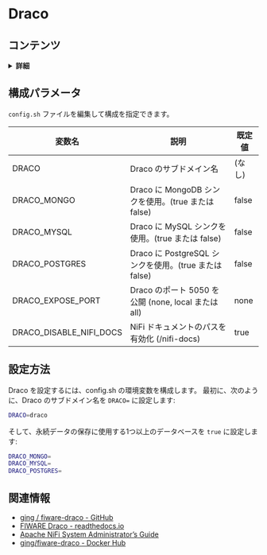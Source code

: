 # Draco

## コンテンツ

<details>
<summary><strong>詳細</strong></summary>

-   [構成パラメータ](#configuration-parameters)
-   [設定方法](#how-to-setup)
-   [関連情報](#related-information)

</details>

<a name="configuration-parameters"></a>

## 構成パラメータ

`config.sh` ファイルを編集して構成を指定できます。

| 変数名                     | 説明                                                  | 既定値 |
| -------------------------- | ----------------------------------------------------- | ------ |
| DRACO                      | Draco のサブドメイン名                                | (なし) |
| DRACO\_MONGO               | Draco に MongoDB シンクを使用。(true または false)    | false  |
| DRACO\_MYSQL               | Draco に MySQL シンクを使用。(true または false)      | false  |
| DRACO\_POSTGRES            | Draco に PostgreSQL シンクを使用。(true または false) | false  |
| DRACO\_EXPOSE\_PORT        | Draco のポート 5050 を公開 (none, local または all)   | none   |
| DRACO\_DISABLE\_NIFI\_DOCS | NiFi ドキュメントのパスを有効化 (/nifi-docs)          | true   |

<a name="how-to-setup"></a>

## 設定方法

Draco を設定するには、config.sh の環境変数を構成します。
最初に、次のように、Draco のサブドメイン名を `DRACO=` に設定します:

```bash
DRACO=draco
```

そして、永続データの保存に使用する1つ以上のデータベースを `true` に設定します:

```bash
DRACO_MONGO=
DRACO_MYSQL=
DRACO_POSTGRES=
```

<a name="related-information"></a>

## 関連情報

-   [ging / fiware-draco - GitHub](https://github.com/ging/fiware-draco)
-   [FIWARE Draco - readthedocs.io](https://fiware-draco.readthedocs.io/en/latest/)
-   [Apache NiFi System Administrator’s Guide](https://nifi.apache.org/docs/nifi-docs/html/administration-guide.html)
-   [ging/fiware-draco - Docker Hub](https://hub.docker.com/r/ging/fiware-draco)
